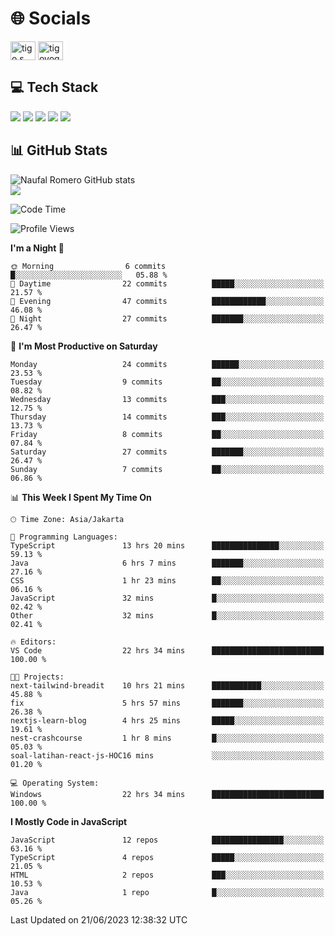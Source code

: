 <h1 align="">🌐 Socials</h1>
<p align="left">
<a href="https://linkedin.com/in/naufal-romero-putra-pratama-9ab816177/" target="blank"><img align="center" src="https://raw.githubusercontent.com/rahuldkjain/github-profile-readme-generator/master/src/images/icons/Social/linked-in-alt.svg" alt="tigo s yoga" height="30" width="40" /></a>
<a href="https://instagram.com/naufalromero" target="blank"><img align="center" src="https://raw.githubusercontent.com/rahuldkjain/github-profile-readme-generator/master/src/images/icons/Social/instagram.svg" alt="tigoyoga" height="30" width="40" /></a>
</p>


<h2 align="">💻 Tech Stack</h2>
<div align="">
 <img src="https://img.shields.io/badge/typescript-%23007ACC.svg?style=for-the-badge&logo=typescript&logoColor=white"/>
 <img src="https://img.shields.io/badge/javascript-%23323330.svg?style=for-the-badge&logo=javascript&logoColor=%23F7DF1E"/>
 <img src="https://img.shields.io/badge/react-%2320232a.svg?style=for-the-badge&logo=react&logoColor=%2361DAFB"/>
 <img src="https://img.shields.io/badge/tailwindcss-%2338B2AC.svg?style=for-the-badge&logo=tailwind-css&logoColor=white"/>
 <img src="https://img.shields.io/badge/java-%23ED8B00.svg?style=for-the-badge&logo=openjdk&logoColor=white"/>
</div>


<h2 align="">📊 GitHub Stats</h2>

![Naufal Romero GitHub stats](https://github-readme-stats-xi-nine-74.vercel.app/api?username=romves&show_icons=true&theme=tokyonight&include_all_commits=true&count_private=true)<br/>
![](https://github-readme-stats-xi-nine-74.vercel.app/api/top-langs/?username=romves&theme=tokyonight&hide_border=false&include_all_commits=true&count_private=true&layout=compact)

<!--START_SECTION:waka-->
![Code Time](http://img.shields.io/badge/Code%20Time-73%20hrs%2022%20mins-blue)

![Profile Views](http://img.shields.io/badge/Profile%20Views-112-blue)

**I'm a Night 🦉** 

```text
🌞 Morning                6 commits           █░░░░░░░░░░░░░░░░░░░░░░░░   05.88 % 
🌆 Daytime                22 commits          █████░░░░░░░░░░░░░░░░░░░░   21.57 % 
🌃 Evening                47 commits          ████████████░░░░░░░░░░░░░   46.08 % 
🌙 Night                  27 commits          ███████░░░░░░░░░░░░░░░░░░   26.47 % 
```
📅 **I'm Most Productive on Saturday** 

```text
Monday                   24 commits          ██████░░░░░░░░░░░░░░░░░░░   23.53 % 
Tuesday                  9 commits           ██░░░░░░░░░░░░░░░░░░░░░░░   08.82 % 
Wednesday                13 commits          ███░░░░░░░░░░░░░░░░░░░░░░   12.75 % 
Thursday                 14 commits          ███░░░░░░░░░░░░░░░░░░░░░░   13.73 % 
Friday                   8 commits           ██░░░░░░░░░░░░░░░░░░░░░░░   07.84 % 
Saturday                 27 commits          ███████░░░░░░░░░░░░░░░░░░   26.47 % 
Sunday                   7 commits           ██░░░░░░░░░░░░░░░░░░░░░░░   06.86 % 
```


📊 **This Week I Spent My Time On** 

```text
🕑︎ Time Zone: Asia/Jakarta

💬 Programming Languages: 
TypeScript               13 hrs 20 mins      ███████████████░░░░░░░░░░   59.13 % 
Java                     6 hrs 7 mins        ███████░░░░░░░░░░░░░░░░░░   27.16 % 
CSS                      1 hr 23 mins        ██░░░░░░░░░░░░░░░░░░░░░░░   06.16 % 
JavaScript               32 mins             █░░░░░░░░░░░░░░░░░░░░░░░░   02.42 % 
Other                    32 mins             █░░░░░░░░░░░░░░░░░░░░░░░░   02.41 % 

🔥 Editors: 
VS Code                  22 hrs 34 mins      █████████████████████████   100.00 % 

🐱‍💻 Projects: 
next-tailwind-breadit    10 hrs 21 mins      ███████████░░░░░░░░░░░░░░   45.88 % 
fix                      5 hrs 57 mins       ███████░░░░░░░░░░░░░░░░░░   26.38 % 
nextjs-learn-blog        4 hrs 25 mins       █████░░░░░░░░░░░░░░░░░░░░   19.61 % 
nest-crashcourse         1 hr 8 mins         █░░░░░░░░░░░░░░░░░░░░░░░░   05.03 % 
soal-latihan-react-js-HOC16 mins             ░░░░░░░░░░░░░░░░░░░░░░░░░   01.20 % 

💻 Operating System: 
Windows                  22 hrs 34 mins      █████████████████████████   100.00 % 
```

**I Mostly Code in JavaScript** 

```text
JavaScript               12 repos            ████████████████░░░░░░░░░   63.16 % 
TypeScript               4 repos             █████░░░░░░░░░░░░░░░░░░░░   21.05 % 
HTML                     2 repos             ███░░░░░░░░░░░░░░░░░░░░░░   10.53 % 
Java                     1 repo              █░░░░░░░░░░░░░░░░░░░░░░░░   05.26 % 
```




 Last Updated on 21/06/2023 12:38:32 UTC
<!--END_SECTION:waka-->
